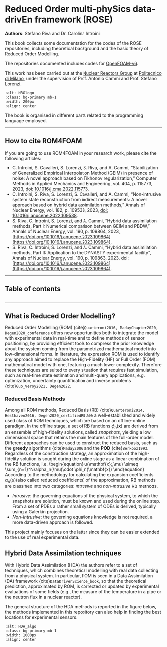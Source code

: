 # Reduced Order multi-phySics data-drivEn framework (ROSE)

**Authors**: Stefano Riva and Dr. Carolina Introini

This book collects some documentation for the codes of the ROSE repositories, including theoretical background and the basic theory of Reduced Order Modelling.

The repositories documented includes codes for [OpenFOAM-v6](https://openfoam.org/version/6/).

This work has been carried out at the [Nuclear Reactors Group](https://www.nuclearenergy.polimi.it) at [Politecnico di Milano](https://polimi.it), under the supervision of Prof. Antonio Cammi and Prof. Stefano Lorenzi.

```{image} images/NRG_logo.png
:alt: NRGlogo
:class: bg-primary mb-1
:width: 200px
:align: center
```

The book is organised in different parts related to the programming language employed.

---

## How to cite ROM4FOAM

If you are going to use ROM4FOAM in your research work, please cite the following articles:

- C. Introini, S. Cavalleri, S. Lorenzi, S. Riva, and A. Cammi, “Stabilization of Generalized Empirical Interpolation Method (GEIM) in presence of noise: A novel approach based on Tikhonov regularization,” Computer Methods in Applied Mechanics and Engineering, vol. 404, p. 115773, 2023, [doi: 10.1016/j.cma.2022.115773](https://doi.org/10.1016/j.cma.2022.115773).
- C. Introini, S. Riva, S. Lorenzi, S. Cavalleri, and A. Cammi, “Non-intrusive system state reconstruction from indirect measurements: A novel approach based on hybrid data assimilation methods,” Annals of Nuclear Energy, vol. 182, p. 109538, 2023, [doi: 10.1016/j.anucene.2022.109538](https://doi.org/10.1016/j.anucene.2022.109538).
- S. Riva, C. Introini, S. Lorenzi, and A. Cammi, “Hybrid data assimilation methods, Part I: Numerical comparison between GEIM and PBDW,” Annals of Nuclear Energy, vol. 190, p. 109864, 2023, [https://doi.org/10.1016/j.anucene.2023.109864](https://doi.org/10.1016/j.anucene.2023.109864).
- S. Riva, C. Introini, S. Lorenzi, and A. Cammi, “Hybrid data assimilation methods, Part II: Application to the DYNASTY experimental facility”, Annals of Nuclear Energy, vol. 190, p. 109863, 2023. doi: [https://doi.org/10.1016/j.anucene.2023.109864](https://doi.org/10.1016/j.anucene.2023.109864).

---

## Table of contents
```{tableofcontents}
```

---

## What is Reduced Order Modelling?
Reduced Order Modelling (ROM) {cite}`Quarteroni2016, MadayChapter2020, Degen2020_conference` offers new opportunities both to integrate the model with experimental data in real-time and to define methods of sensor positioning, by providing efficient tools to compress the prior knowledge about the system coming from the parametrized mathematical model into low-dimensional forms. In literature, the expression ROM is used to identify any approach aimed to replace the High-Fidelity (HF) or Full Order (FOM) mathematical model with one, featuring a much lower complexity. Therefore these techniques are suited to every situation that requires fast simulation, such as real-time state estimation and multi-query applications, e.g. optimization, uncertainty quantification and inverse problems {cite}`Guo_Veroy2021, Degen2022`.

### Reduced Basis Methods
Among all ROM methods, Reduced Basis (RB) {cite}`Quarteroni2014, Hesthaven2016, Degen2020_certifiedRB` are a well-established and widely used class of ROM techniques, which are based on an offline-online paradigm. In the offline stage, a set of RB functions $\phi_n(\mathbf{x})$ are derived from an ensemble of high-fidelity solutions, called *snapshots*, yielding a low dimensional space that retains the main features of the full-order model. Different approaches can be used to construct the reduced basis, such as the **greedy** algorithms {cite}`Maday2006` and the **POD** {cite}`Berkooz1993`. Regardless of the construction strategy, an approximation of the high-fidelity solution is sought during the online stage as a linear combination of the RB functions, i.e.
\begin{equation}
u(\mathbf{x}\;\,\mu) \simeq \sum_{n=1}^N\alpha_n(\mu)\cdot \phi_n(\mathbf{x})
\end{equation}
According to the methodology for calculating the expansion coefficients $\alpha_n(\mu)$(also called reduced coefficients) of the approximation, RB methods are classified into two categories: *intrusive* and *non-intrusive* RB methods.

- *Intrusive*: the governing equations of the physical system, to which the snapshots are solution, must be known and used during the online step. From a set of PDEs a rather small system of ODEs is derived, typically using a Galerkin projection.
- *Non-Intrusive*: the governing equations knowledge is not required, a more data-driven approach is followed.

This project mainly focuses on the latter since they can be easier extended to the use of real experimental data.

## Hybrid Data Assimilation techniques

With Hybrid Data Assimilation (HDA) the authors refer to a set of techniques, which combines theoretical modelling with real data collecting from a physical system. In particular, ROM is seen in a Data Assimilation (DA) framework {cite}`DataDrivenScience_book`, so that the theoretical prediction, approximated by ROM, is corrected or updated by experimental evaluations of some fields (e.g., the measure of the temperature in a pipe or the neutron flux in a nuclear reactor).

The general structure of the HDA methods is reported in the figure below, the methods implemented in this repository can also help in finding the best locations for experimental sensors.

```{image} ./images/HDA_algo.png
:alt: HDA_algo
:class: bg-primary mb-1
:width: 1000px
:align: center
```